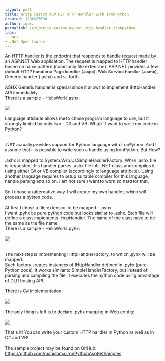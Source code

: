 ```yaml
---
layout: post
title: Write custom ASP.NET HTTP Handler with IronPython
created: 1290327600
author: igorz
permalink: /net/write-custom-aspnet-http-handler-ironpython
tags:
- .NET
- .Net Open Source
---
```

An HTTP handler is the endpoint that responds to handle request made by an ASP.NET Web application. The request is mapped to HTTP handler based on name pattern (commonly file extension). ASP.NET provides a few default HTTP handlers: Page handler (.aspx), Web Service handler (.asmx), Generic handler (.ashx) and so forth.<br /><br />ASHX Generic handler is special since it allows to implement IHttpHandler API immediately.<br />There is a sample - HelloWorld.ashx:<br /><br /><img src="http://lh3.ggpht.com/_XoCEelnLy98/TOjlq4eb6_I/AAAAAAAAKwo/SvvlJ_vIhXw/s800/2010-11-21%2011h18_24.png" /><br /><br />Language attribute allows me to chose program language to use, but it strongly limited by only two - C# and VB. What if I want to write my code in Python?<br /><br /><a name='more'></a><br />.NET actually provides support for Python language with IronPython.  And I assume that it is possible to write such a handle using IronPython. But How?<br /><br />.ashx  is  mapped to System.Web.UI.SimpleHandlerFactory. When .ashx file is requested, this handler parses .ashx file into .NET class and compiles it using either C# or VB compiler (accordingly to language attribute). Using another language requires to setup suitable compiler for this language, handle parsing and so on. I am not sure I want to work so hard for that.<br /><br />So I chose an alternative way. I will create my own handler, which will process a python code.<br /><br />At first I chose a file extension to be mapped - .pyhx.<br />I want .pyhx be pure python code but looks similar to .ashx. Each file will define a class implements IHttpHandler. The name of the class have to be the same as the file name.<br />There is a sample - HelloWorld.pyhx:<br /><br /><img src="http://lh3.ggpht.com/_XoCEelnLy98/TOjmyjhkPyI/AAAAAAAAKw8/SoNlG0yZRS8/s800/2010-11-21%2011h16_23.png" /><br /><br /><br />The next step is implementing IHttpHandlerFactory, to which .pyhx will be mapped.<br />Such factory creates instances of IHttpHandler defined in .pyhx (pure Python code). It works similar to SimpleHandlerFactory, but instead of parsing and compiling the file, it executes the python code  using advantage of DLR hosting API.<br /><br />There is C# implementation:<br /><br /><img src="http://lh6.ggpht.com/_XoCEelnLy98/TOjmywFaScI/AAAAAAAAKxA/o-biZijULYw/s800/2010-11-21%2011h21_28.png" /><br /><br />The only thing is left is to declare .pyhx mapping in Web.config:<br /><br /><img src="http://lh6.ggpht.com/_XoCEelnLy98/TOjmy9ke2jI/AAAAAAAAKxE/wzq8sDknnt8/s800/2010-11-21%2011h23_51.png" /><br /><br />That's it! You can write your custom HTTP handler in Python as well as in C# and VB!<br /><br />The sample project may be found on GitHub: <a href="https://github.com/manishma/IronPythonAspNetSamples">https://github.com/manishma/IronPythonAspNetSamples</a>
